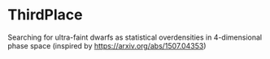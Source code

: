 # ThirdPlace

Searching for ultra-faint dwarfs as statistical overdensities in 4-dimensional phase space (inspired by https://arxiv.org/abs/1507.04353)
